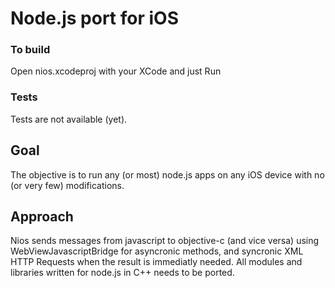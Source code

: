Node.js port for iOS
===

### To build

Open nios.xcodeproj with your XCode and just Run

### Tests

Tests are not available (yet).

Goal
---

The objective is to run any (or most) node.js apps on any iOS device with no (or very few) modifications.

Approach
---
Nios sends messages from javascript to objective-c (and vice versa) using WebViewJavascriptBridge for asyncronic methods, and syncronic XML HTTP Requests when the result is immediatly needed.
All modules and libraries written for node.js in C++ needs to be ported.
